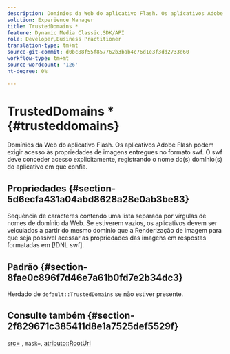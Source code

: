 ```yaml
---
description: Domínios da Web do aplicativo Flash. Os aplicativos Adobe Flash podem exigir acesso às propriedades de imagens entregues no formato swf. O swf deve conceder acesso explicitamente, registrando o nome do(s) domínio(s) do aplicativo em que confia.
solution: Experience Manager
title: TrustedDomains *
feature: Dynamic Media Classic,SDK/API
role: Developer,Business Practitioner
translation-type: tm+mt
source-git-commit: d0bc88f55f857762b3bab4c76d1e3f3dd2733d60
workflow-type: tm+mt
source-wordcount: '126'
ht-degree: 0%

---
```



# TrustedDomains *{#trusteddomains}

Domínios da Web do aplicativo Flash. Os aplicativos Adobe Flash podem exigir acesso às propriedades de imagens entregues no formato swf. O swf deve conceder acesso explicitamente, registrando o nome do(s) domínio(s) do aplicativo em que confia.

## Propriedades {#section-5d6ecfa431a04abd8628a28e0ab3be83}

Sequência de caracteres contendo uma lista separada por vírgulas de nomes de domínio da Web. Se estiverem vazios, os aplicativos devem ser veiculados a partir do mesmo domínio que a Renderização de imagem para que seja possível acessar as propriedades das imagens em respostas formatadas em [!DNL swf].

## Padrão {#section-8fae0c896f7d46e7a61b0fd7e2b34dc3}

Herdado de `default::TrustedDomains` se não estiver presente.

## Consulte também {#section-2f829671c385411d8e1a7525def5529f}

[src=](../../../../../ir-api/http-protocol/image-rendering-api-ref/c-ir-http-protocol-ref/c-ir-http-protocol-command-reference/r-ir-src.md#reference-62c98abad22149d68d405ed6aaff8272) ,  `mask=`,  [atributo::RootUrl](../../../../../ir-api/material-cat/image-rendering-api-ref/c-ir-material-catalog/c-ir-attributes-reference/r-ir-rooturl.md#reference-b8d706a573814802bd6794223cc78402)
